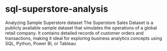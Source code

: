# sql-superstore-analysis 
Analyzing Sample Superstore dataset
The Superstore Sales Dataset is a publicly available sample dataset that simulates the operations of a global retail company. It contains detailed records of customer orders and transactions, making it ideal for exploring business analytics concepts using SQL, Python, Power BI, or Tableau
